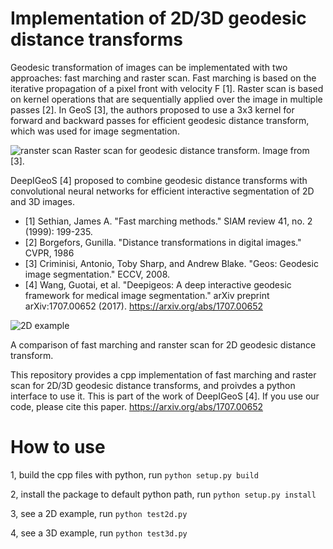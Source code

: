 # Implementation of 2D/3D geodesic distance transforms
Geodesic transformation of images can be implementated with two approaches: fast marching and raster scan. Fast marching is based on the iterative propagation of a pixel front with velocity F [1]. Raster scan is based on kernel operations that are sequentially applied over the image in multiple passes [2]. In GeoS [3], the authors proposed to use a 3x3 kernel for forward and backward passes for efficient geodesic distance transform, which was used for image segmentation. 

![ranster scan](./data/ranster_scan.png)
Raster scan for geodesic distance transform. Image from [3].

DeepIGeoS [4] proposed to combine geodesic distance transforms with convolutional neural networks for efficient interactive segmentation of 2D and 3D images. 

* [1] Sethian, James A. "Fast marching methods." SIAM review 41, no. 2 (1999): 199-235.
* [2] Borgefors, Gunilla. "Distance transformations in digital images." CVPR, 1986
* [3] Criminisi, Antonio, Toby Sharp, and Andrew Blake. "Geos: Geodesic image segmentation." ECCV, 2008.
* [4] Wang, Guotai, et al. "Deepigeos: A deep interactive geodesic framework for medical image segmentation." arXiv preprint arXiv:1707.00652 (2017). https://arxiv.org/abs/1707.00652

![2D example](./data/2d_example.png)

A comparison of fast marching and ranster scan for 2D geodesic distance transform.

This repository provides a cpp implementation of fast marching and raster scan for 2D/3D geodesic distance transforms, and proivdes a python interface to use it. This is part of the work of DeepIGeoS [4]. If you use our code, please cite this paper.  https://arxiv.org/abs/1707.00652

# How to use
1, build the cpp files with python, run `python setup.py build`

2, install the package to default python path, run `python setup.py install`

3, see a 2D example, run `python test2d.py`

4, see a 3D example, run `python test3d.py`
